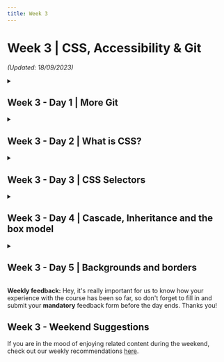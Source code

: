 ```yaml
---
title: Week 3
---
```


# Week 3 | CSS, Accessibility & Git

_(Updated: 18/09/2023)_

<!-- Week 3 - Day 1 | More Git -->
<details>
  <summary><h2>Week 3 - Day 1 | More Git</h2></summary>

  ### Schedule

  - [Study](#study-plan)
  - [Exercises](#exercises)
  - [Extra Resources](#extra-resources)

  ### Study Plan

  About a week ago, you learned about the infamous version control system (VCS) called Git. One of the most important tools in your arsenal! Today, we are gonna remember what we've learned the past week and later on we're going to focus on a much more realistic and everyday scenario that you're gonna encounter as a web developer.

  First things first though. What have learned a week a ago??

  - What is Git
  - How to initialize a git repository on our local machine
  - How to commit new changes
  - How to create new branches
  - How to push our version to GitHub

  These are some of the basic concepts covered so far. If you feel like you are uncertain about some of the things above, don't worry! It takes time to learn and master git! You can always revisit old lectures and your personal notes! Confident or not, below is a video where in about ten minutes gives a solid explanation on branches and a basic local workflow of creating/deleting branches.  
  
  - [Watch: **Git & GitHub Tutorial for Beginners #8 - Branches**](https://www.youtube.com/watch?v=QV0kVNvkMxc)
    - Duration: 10min
    - Level: Beginner
    - Captions: Yes
  
  ---

  **Practice time!**

  Now that we freshened up our memory, let's take a few minutes and try to create a step-by-step list of the commands executed on our local repo, when we want to work on a new feature on a project. You're going to create a new Markdown file, named `new-feature-list.md`, containing your list! The structure of your file should be as below:

  ```markdown
  # Step-by-step list for a new feature

  - command1
  - action1
  - command2
  - action2
  ```

  > Note: It's a good practice to check the **status** of our repository after any alteration!!

  After you're finished with your list, do not forget to push it your `user` folder in your forked WDX repository!
  
  ---

  After you've finished the task above, make sure to **take a short break**, and get ready to dig deeper with the following content!

  - [Read: **Pull Requests and Merges**](resources/more_git/pull_requests_and_merges/README.md)

  In order to make it more clear to you, below you can watch a great video that represents a real-like scenario!

  - [Watch: **GITHUB PULL REQUEST, Branching, Merging & Team Workflow**](https://www.youtube.com/watch?v=oFYyTZwMyAg)
    - Duration: 11min
    - Level: Beginner
    - Captions: Yes

  ### Summary

  At the end of the day, you're gonna have a pretty good understanding of the Git VCS. However, with this tool you're gonna get better and better the more you use it and the more you make mistakes! Don't be afraid to fail! Even great mid and senior developers worldwide have serious issues with it. Git is a powerful tool, developed by a genius, who did not plan on sharing this knowledge with us newbies. 

  ### Exercises

  Make sure to complete all the tasks found in the [Progress Sheet](../../user/progress.draft.60.csv) that are related to the current week and day and update the sheet accordingly. Once you've updated the sheet, don't forget to `commit` and `push`.

  ### [Extra Resources]

  **Understanding Git == becoming a better developer**

  Keeping that in mind, below you can find some very good articles on git branches and how actually git works under the hood.

  - [Read: **A look under the hood: how branches work in Git**](https://stackoverflow.blog/2021/04/05/a-look-under-the-hood-how-branches-work-in-git/)

  - [Read: **Git Branching - Branches in a Nutshell**](https://git-scm.com/book/en/v2/Git-Branching-Branches-in-a-Nutshell)

  > **Disclaimer**: These two articles are advanced for someone like you right now. You can always keep them for later and give them a read whenever you feel confident enough with Git, but we do highly recommend to give them a try nonetheless!

  ### Sources and Attributions
</details>
    
<!-- Week 3 - Day 2 | What is CSS? -->
<details>
  <summary><h2>Week 3 - Day 2 | What is CSS?</h2></summary>

  ### Schedule

  - [Study](#study-plan-1)
  - [Exercises](#exercises-1)
  - [Extra Resources](#extra-resources-1)

  ### Study Plan

  - [Read: **What is CSS?**](resources/css_first_steps/what_is_css/README.md)
    - Level: Beginner

  - [Read: **Getting started with CSS**](resources/css_first_steps/getting_started/README.md)
    - Level: Beginner

  - [Read: **How CSS is structured**](resources/css_first_steps/how_css_is_structured/README.md)
    - Level: Beginner

  - [Read: **How CSS works**](resources/css_first_steps/how_css_works/README.md)
    - Level: Beginner

  ### Summary

  Now that you've finished studying today's content, you've gained familiarity with the language and its syntax. Move on to the exercise to get some basic experience using it.

  ### Exercises

  - [MDN's Assessment: **Styling a biography page**](exercises/styling_a_biography_page/README.md)

  Make sure to complete all the tasks found in the [Progress Sheet](../../user/progress.draft.60.csv) that are related to the current week and day and update the sheet accordingly. Once you've updated the sheet, don't forget to `commit` and `push`.

  ### [Extra Resources]
  ### Sources and Attributions

  **Content is based on the following sources:**

  - **MDN:**
    - [Learn to style HTML with CSS](https://developer.mozilla.org/en-US/docs/Learn/CSS) [(Permalink)](https://github.com/mdn/content/blob/a77137e6239ef445ac67b2ffb7067d6332907910/files/en-us/learn/css/index.md)
    - [Styling a biography page](https://developer.mozilla.org/en-US/docs/Learn/CSS/First_steps/Styling_a_biography_page) [(Permalink)](https://github.com/mdn/content/blob/a77137e6239ef445ac67b2ffb7067d6332907910/files/en-us/learn/css/first_steps/styling_a_biography_page/index.md)
</details>

<!-- Week 3 - Day 3 | CSS Selectors -->
<details>
  <summary><h2>Week 3 - Day 3 | CSS Selectors</h2></summary>

  ### Schedule

  - [Study](#study-plan-2)
  - [Exercises](#exercises-2)
  - [Extra Resources](#extra-resources-2)

  ### Study Plan

  Now that you've gained familiarity with the language and its syntax, and got some basic experience using it, it's time to dive a bit deeper.

  - [Read: **CSS Selectors**](resources/css_building_blocks/css_selectors/README.md)
    - Level: Beginner
  
  - [Read: **Type, class, and ID selectors**](resources/css_building_blocks/css_selectors/type_class_and_id_selectors/README.md)
    - Level: Beginner
  
  - [Read: **Attribute Selectors**](resources/css_building_blocks/css_selectors/attribute_selectors/README.md)
    - Level: Beginner
  
  - [Read: **Pseudo-classes and Pseudo-elements**](resources/css_building_blocks/css_selectors/pseudo-classes_and_pseudo-elements/README.md)
    - Level: Beginner
  
  - [Read: **Combinators**](resources/css_building_blocks/css_selectors/combinators/README.md)
    - Level: Beginner

  ### Summary

  Now that you've finished studying today's content, you've learned a wide variety of CSS selectors available, allowing for fine-grained precision when selecting elements to style. It's time to put this information to the test with the following exercise!

  ### Exercises

  - [MDN's Assessment: **Test your skills: Selectors**](exercises/selectors_tasks/README.md)

  Make sure to complete all the tasks found in the [Progress Sheet](../../user/progress.draft.60.csv) that are related to the current week and day and update the sheet accordingly. Once you've updated the sheet, don't forget to `commit` and `push`.

  ### [Extra Resources]
  ### Sources and Attributions

  **Content is based on the following sources:**

  - **MDN:**
    - [CSS Selectors](https://developer.mozilla.org/en-US/docs/Learn/CSS/Building_blocks/Selectors)
    - [Type, class, and ID selectors](https://developer.mozilla.org/en-US/docs/Learn/CSS/Building_blocks/Selectors/Type_Class_and_ID_Selectors)
    - [Attribute Selectors](https://developer.mozilla.org/en-US/docs/Learn/CSS/Building_blocks/Selectors/Attribute_selectors)
    - [Pseudo-classes and pseudo-elements](https://developer.mozilla.org/en-US/docs/Learn/CSS/Building_blocks/Selectors/Pseudo-classes_and_pseudo-elements)
    - [Combinators](https://developer.mozilla.org/en-US/docs/Learn/CSS/Building_blocks/Selectors/Combinators)
    - [Test your skills: Selectors](https://developer.mozilla.org/en-US/docs/Learn/CSS/Building_blocks/Selectors/Selectors_Tasks) [(Permalink)](https://github.com/mdn/content/blob/a77137e6239ef445ac67b2ffb7067d6332907910/files/en-us/learn/css/building_blocks/selectors/selectors_tasks/index.md)
</details>

<!-- Week 3 - Day 4 | Cascade, Inheritance and the box model -->
<details>
  <summary><h2>Week 3 - Day 4 | Cascade, Inheritance and the box model</h2></summary>

  ### Schedule

  - [Study](#study-plan-3)
  - [Exercises](#exercises-3)
  - [Extra Resources](#extra-resources-3)

  ### Study Plan

  The aim of this lesson is to develop your understanding of some of the most fundamental concepts of CSS — the cascade, specificity, and inheritance — which control how CSS is applied to HTML and how conflicts are resolved.

  - [Read: **Cascade and Inheritance**](resources/css_building_blocks/cascade_and_inheritance/README.md)
    - Level: Beginner

  - [Read: **The box model**](resources/css_building_blocks/the_box_model/README.md)
    - Level: Beginner

  ### Summary

  Now that you've finished studying today's content, you have a better understanding of the most fundamental concepts of CSS. It's time to put this information to the test with the following exercise!
  
  ### Exercises

  - [MDN's Assessment: **Test your skills: The Cascade**](exercises/cascade_tasks/README.md)

  - [MDN's Assessment: **Test your skills: The box model**](exercises/box_model_tasks/README.md)

  Make sure to complete all the tasks found in the [Progress Sheet](../../user/progress.draft.60.csv) that are related to the current week and day and update the sheet accordingly. Once you've updated the sheet, don't forget to `commit` and `push`.

  ### [Extra Resources]
  ### Sources and Attributions

  **Content is based on the following sources:**

  - **MDN**
    - [Cascade, specificity, and inheritance](https://developer.mozilla.org/en-US/docs/Learn/CSS/Building_blocks/Cascade_and_inheritance) [(Permalink)](https://github.com/mdn/content/blob/529a4466f00f0f29e11716313a3ceb1f9ce5ce76/files/en-us/learn/css/building_blocks/cascade_and_inheritance/index.md)
    - [Test your skills: The Cascade](https://developer.mozilla.org/en-US/docs/Learn/CSS/Building_blocks/Cascade_tasks) [(Permalink)](https://github.com/mdn/content/blob/529a4466f00f0f29e11716313a3ceb1f9ce5ce76/files/en-us/learn/css/building_blocks/cascade_tasks/index.md)
    - [The box model](https://developer.mozilla.org/en-US/docs/Learn/CSS/Building_blocks/The_box_model) [(Permalink)](https://github.com/mdn/content/blob/529a4466f00f0f29e11716313a3ceb1f9ce5ce76/files/en-us/learn/css/building_blocks/the_box_model/index.md)
    - [Test your skills: The box model](https://developer.mozilla.org/en-US/docs/Learn/CSS/Building_blocks/Box_Model_Tasks) [(Permalink)](https://github.com/mdn/content/blob/529a4466f00f0f29e11716313a3ceb1f9ce5ce76/files/en-us/learn/css/building_blocks/box_model_tasks/index.md)
</details>

<!-- Week 3 - Day 5 | Backgrounds and borders -->
<details>
  <summary><h2>Week 3 - Day 5 | Backgrounds and borders</h2></summary>

  ### Schedule

  - [Study](#study-plan-4)
  - [Exercises](#exercises-4)
  - [Extra Resources](#extra-resources-4)

  ### Study Plan

  - [Read: **Backgrounds and borders**](resources/css_building_blocks/backgrounds_and_borders/README.md)
    - Level: Beginner

  - [Read: **Overflowing Content**](resources/css_building_blocks/overflowing_content/README.md)
    - Level: Beginner

  - [Read: **CSS values and units**](resources/css_building_blocks/values_and_units/README.md)
    - Level: Beginner

  - [Read: **Sizing items in css**](resources/css_building_blocks/sizing_items_in_css/README.md)
    - Level: Beginner

  - [Read: **Images, media, and form elements**](resources/css_building_blocks/images_media_form_elements/README.md)
    - Level: Beginner

  ### Summary

  We've covered quite a lot here. Don't miss out on proving your knowledge on the exercises below!

  ### Exercises

  - [MDN's Assessment: **Test your skills: Backgrounds and borders**](exercises/test_your_skills_backgrounds_and_borders/README.md)

  - [MDN's Assessment: **Test your skills: Overflow**](exercises/overflow_tasks/README.md)

  - [MDN's Assessment: **Test your skills: Values and units**](exercises/values_tasks/README.md)

  - [MDN's Assessment: **Test your skills: Sizing**](exercises/sizing_tasks/README.md)

  - [MDN's Assessment: **Test your skills: Images and form elements**](exercises/images_tasks/README.md)

  Make sure to complete all the tasks found in the [Progress Sheet](../../user/progress.draft.60.csv) that are related to the current week and day and update the sheet accordingly. Once you've updated the sheet, don't forget to `commit` and `push`.

  ### [Extra Resources]
  ### Sources and Attributions

  **Content is based on the following sources:**

  - **MDN**
    - [Backgrounds and borders](https://developer.mozilla.org/en-US/docs/Learn/CSS/Building_blocks/Backgrounds_and_borders) [(Permalink)](https://github.com/mdn/content/blob/529a4466f00f0f29e11716313a3ceb1f9ce5ce76/files/en-us/learn/css/building_blocks/backgrounds_and_borders/index.md)
    - [Test your skills: Backgrounds and borders](https://developer.mozilla.org/en-US/docs/Learn/CSS/Building_blocks/Test_your_skills_backgrounds_and_borders) [(Permalink)](https://github.com/mdn/content/blob/529a4466f00f0f29e11716313a3ceb1f9ce5ce76/files/en-us/learn/css/building_blocks/test_your_skills_backgrounds_and_borders/index.md)
    - [Overflowing Content](https://developer.mozilla.org/en-US/docs/Learn/CSS/Building_blocks/Overflowing_content) [(Permalink)](https://github.com/mdn/content/blob/b2a5f62d66b4e3d71704017d0fab7ad710e68057/files/en-us/learn/css/building_blocks/overflowing_content/index.md)
    - [Test yours skills: Overflow](https://developer.mozilla.org/en-US/docs/Learn/CSS/Building_blocks/Overflow_Tasks) [(Permalink)](https://github.com/mdn/content/blob/d45f6c3733728f0eefdb7fd4b9a84c4858b35fd1/files/en-us/learn/css/building_blocks/overflow_tasks/index.md)
    - [CSS values and units](https://developer.mozilla.org/en-US/docs/Learn/CSS/Building_blocks/Values_and_units) [(Permalink)](https://github.com/mdn/content/blob/6dc60c265c35440871208490fa8924e4696f5610/files/en-us/learn/css/building_blocks/values_and_units/index.md)
    - [Test your skills: Values and units](https://developer.mozilla.org/en-US/docs/Learn/CSS/Building_blocks/Values_tasks) [(Permalink)](https://github.com/mdn/content/blob/6dc60c265c35440871208490fa8924e4696f5610/files/en-us/learn/css/building_blocks/values_tasks/index.md)
    - [Sizing items in CSS](https://developer.mozilla.org/en-US/docs/Learn/CSS/Building_blocks/Sizing_items_in_CSS) [(Permalink)](https://github.com/mdn/content/blob/de7d710496266ccf4fce5ade75a67e6605f60ce5/files/en-us/learn/css/building_blocks/sizing_items_in_css/index.md)
    - [Test your skills: Sizing](https://developer.mozilla.org/en-US/docs/Learn/CSS/Building_blocks/Sizing_tasks) [(Permalink)](https://github.com/mdn/content/blob/de7d710496266ccf4fce5ade75a67e6605f60ce5/files/en-us/learn/css/building_blocks/sizing_tasks/index.md)
    - [Images, media, and form elements](https://developer.mozilla.org/en-US/docs/Learn/CSS/Building_blocks/Images_media_form_elements) [(Permalink)](https://github.com/mdn/content/blob/bffe6c3486fa8cbaa2291a5e1cd67f704cf483bf/files/en-us/learn/css/building_blocks/images_media_form_elements/index.md)
    - [Test your skills: Images and form elements](https://developer.mozilla.org/en-US/docs/Learn/CSS/Building_blocks/Images_tasks) [(Permalink)](https://github.com/mdn/content/blob/bffe6c3486fa8cbaa2291a5e1cd67f704cf483bf/files/en-us/learn/css/building_blocks/images_tasks/index.md)
</details>

**Weekly feedback:** Hey, it's really important for us to know how your experience with the course has been so far, so don't forget to fill in and submit your **mandatory** feedback form before the day ends. Thanks you! 

## Week 3 - Weekend Suggestions

If you are in the mood of enjoying related content during the weekend, check out our weekly recommendations [here](WEEKEND.md).
